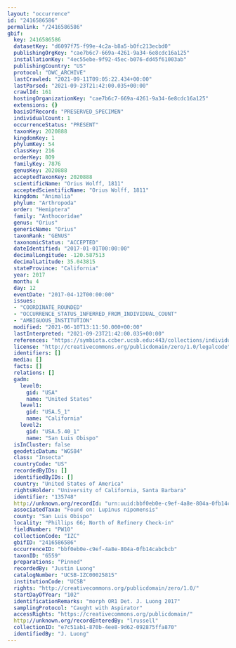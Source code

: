```yaml
---
layout: "occurrence"
id: "2416586586"
permalink: "/2416586586"
gbif:
  key: 2416586586
  datasetKey: "d6097f75-f99e-4c2a-b8a5-b0fc213ecbd0"
  publishingOrgKey: "cae7b6c7-669a-4261-9a34-6e8cdc16a125"
  installationKey: "4ec55ebe-9f92-45ec-b076-dd45f61003ab"
  publishingCountry: "US"
  protocol: "DWC_ARCHIVE"
  lastCrawled: "2021-09-11T09:05:22.434+00:00"
  lastParsed: "2021-09-23T21:42:00.035+00:00"
  crawlId: 161
  hostingOrganizationKey: "cae7b6c7-669a-4261-9a34-6e8cdc16a125"
  extensions: {}
  basisOfRecord: "PRESERVED_SPECIMEN"
  individualCount: 1
  occurrenceStatus: "PRESENT"
  taxonKey: 2020888
  kingdomKey: 1
  phylumKey: 54
  classKey: 216
  orderKey: 809
  familyKey: 7876
  genusKey: 2020888
  acceptedTaxonKey: 2020888
  scientificName: "Orius Wolff, 1811"
  acceptedScientificName: "Orius Wolff, 1811"
  kingdom: "Animalia"
  phylum: "Arthropoda"
  order: "Hemiptera"
  family: "Anthocoridae"
  genus: "Orius"
  genericName: "Orius"
  taxonRank: "GENUS"
  taxonomicStatus: "ACCEPTED"
  dateIdentified: "2017-01-01T00:00:00"
  decimalLongitude: -120.587513
  decimalLatitude: 35.043815
  stateProvince: "California"
  year: 2017
  month: 4
  day: 12
  eventDate: "2017-04-12T00:00:00"
  issues:
  - "COORDINATE_ROUNDED"
  - "OCCURRENCE_STATUS_INFERRED_FROM_INDIVIDUAL_COUNT"
  - "AMBIGUOUS_INSTITUTION"
  modified: "2021-06-10T13:11:50.000+00:00"
  lastInterpreted: "2021-09-23T21:42:00.035+00:00"
  references: "https://symbiota.ccber.ucsb.edu:443/collections/individual/index.php?occid=135748"
  license: "http://creativecommons.org/publicdomain/zero/1.0/legalcode"
  identifiers: []
  media: []
  facts: []
  relations: []
  gadm:
    level0:
      gid: "USA"
      name: "United States"
    level1:
      gid: "USA.5_1"
      name: "California"
    level2:
      gid: "USA.5.40_1"
      name: "San Luis Obispo"
  isInCluster: false
  geodeticDatum: "WGS84"
  class: "Insecta"
  countryCode: "US"
  recordedByIDs: []
  identifiedByIDs: []
  country: "United States of America"
  rightsHolder: "University of California, Santa Barbara"
  identifier: "135748"
  http://unknown.org/recordId: "urn:uuid:bbf0eb0e-c9ef-4a8e-804a-0fb14cabcbcb"
  associatedTaxa: "Found on: Lupinus nipomensis"
  county: "San Luis Obispo"
  locality: "Phillips 66; North of Refinery Check-in"
  fieldNumber: "PW10"
  collectionCode: "IZC"
  gbifID: "2416586586"
  occurrenceID: "bbf0eb0e-c9ef-4a8e-804a-0fb14cabcbcb"
  taxonID: "6559"
  preparations: "Pinned"
  recordedBy: "Justin Luong"
  catalogNumber: "UCSB-IZC00025815"
  institutionCode: "UCSB"
  rights: "http://creativecommons.org/publicdomain/zero/1.0/"
  startDayOfYear: "102"
  identificationRemarks: "morph OR1 Det. J. Luong 2017"
  samplingProtocol: "Caught with Aspirator"
  accessRights: "https://creativecommons.org/publicdomain/"
  http://unknown.org/recordEnteredBy: "lrussell"
  collectionID: "e7c51ab1-870b-4ee8-9d62-092875ffa870"
  identifiedBy: "J. Luong"
---
```

